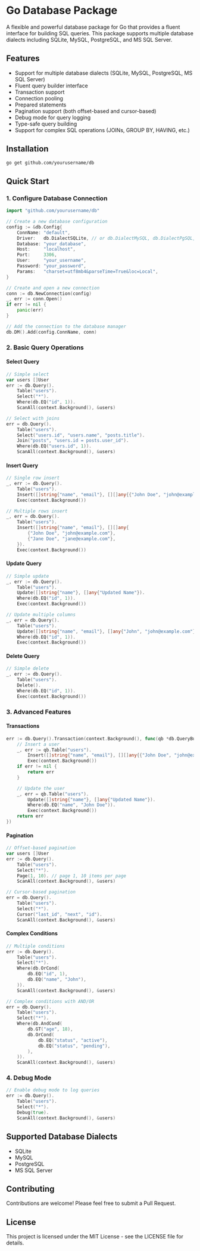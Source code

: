 # Go Database Package

A flexible and powerful database package for Go that provides a fluent interface for building SQL queries. This package supports multiple database dialects including SQLite, MySQL, PostgreSQL, and MS SQL Server.

## Features

- Support for multiple database dialects (SQLite, MySQL, PostgreSQL, MS SQL Server)
- Fluent query builder interface
- Transaction support
- Connection pooling
- Prepared statements
- Pagination support (both offset-based and cursor-based)
- Debug mode for query logging
- Type-safe query building
- Support for complex SQL operations (JOINs, GROUP BY, HAVING, etc.)

## Installation

```bash
go get github.com/yourusername/db
```

## Quick Start

### 1. Configure Database Connection

```go
import "github.com/yourusername/db"

// Create a new database configuration
config := &db.Config{
    ConnName: "default",
    Driver:   db.DialectSQLite, // or db.DialectMySQL, db.DialectPgSQL, db.DialectMsSQL
    Database: "your_database",
    Host:     "localhost",
    Port:     3306,
    User:     "your_username",
    Password: "your_password",
    Params:   "charset=utf8mb4&parseTime=True&loc=Local",
}

// Create and open a new connection
conn := db.NewConnection(config)
_, err := conn.Open()
if err != nil {
    panic(err)
}

// Add the connection to the database manager
db.DM().Add(config.ConnName, conn)
```

### 2. Basic Query Operations

#### Select Query

```go
// Simple select
var users []User
err := db.Query().
    Table("users").
    Select("*").
    Where(db.EQ("id", 1)).
    ScanAll(context.Background(), &users)

// Select with joins
err = db.Query().
    Table("users").
    Select("users.id", "users.name", "posts.title").
    Join("posts", "users.id = posts.user_id").
    Where(db.EQ("users.id", 1)).
    ScanAll(context.Background(), &users)
```

#### Insert Query

```go
// Single row insert
_, err := db.Query().
    Table("users").
    Insert([]string{"name", "email"}, [][]any{{"John Doe", "john@example.com"}}).
    Exec(context.Background())

// Multiple rows insert
_, err = db.Query().
    Table("users").
    Insert([]string{"name", "email"}, [][]any{
        {"John Doe", "john@example.com"},
        {"Jane Doe", "jane@example.com"},
    }).
    Exec(context.Background())
```

#### Update Query

```go
// Simple update
_, err := db.Query().
    Table("users").
    Update([]string{"name"}, []any{"Updated Name"}).
    Where(db.EQ("id", 1)).
    Exec(context.Background())

// Update multiple columns
_, err = db.Query().
    Table("users").
    Update([]string{"name", "email"}, []any{"John", "john@example.com"}).
    Where(db.EQ("id", 1)).
    Exec(context.Background())
```

#### Delete Query

```go
// Simple delete
_, err := db.Query().
    Table("users").
    Delete().
    Where(db.EQ("id", 1)).
    Exec(context.Background())
```

### 3. Advanced Features

#### Transactions

```go
err := db.Query().Transaction(context.Background(), func(qb *db.QueryBuilder) error {
    // Insert a user
    _, err := qb.Table("users").
        Insert([]string{"name", "email"}, [][]any{{"John Doe", "john@example.com"}}).
        Exec(context.Background())
    if err != nil {
        return err
    }

    // Update the user
    _, err = qb.Table("users").
        Update([]string{"name"}, []any{"Updated Name"}).
        Where(db.EQ("name", "John Doe")).
        Exec(context.Background())
    return err
})
```

#### Pagination

```go
// Offset-based pagination
var users []User
err := db.Query().
    Table("users").
    Select("*").
    Page(1, 10). // page 1, 10 items per page
    ScanAll(context.Background(), &users)

// Cursor-based pagination
err = db.Query().
    Table("users").
    Select("*").
    Cursor("last_id", "next", "id").
    ScanAll(context.Background(), &users)
```

#### Complex Conditions

```go
// Multiple conditions
err := db.Query().
    Table("users").
    Select("*").
    Where(db.OrCond(
        db.EQ("id", 1),
        db.EQ("name", "John"),
    )).
    ScanAll(context.Background(), &users)

// Complex conditions with AND/OR
err = db.Query().
    Table("users").
    Select("*").
    Where(db.AndCond(
        db.GT("age", 18),
        db.OrCond(
            db.EQ("status", "active"),
            db.EQ("status", "pending"),
        ),
    )).
    ScanAll(context.Background(), &users)
```

### 4. Debug Mode

```go
// Enable debug mode to log queries
err := db.Query().
    Table("users").
    Select("*").
    Debug(true).
    ScanAll(context.Background(), &users)
```

## Supported Database Dialects

- SQLite
- MySQL
- PostgreSQL
- MS SQL Server

## Contributing

Contributions are welcome! Please feel free to submit a Pull Request.

## License

This project is licensed under the MIT License - see the LICENSE file for details.